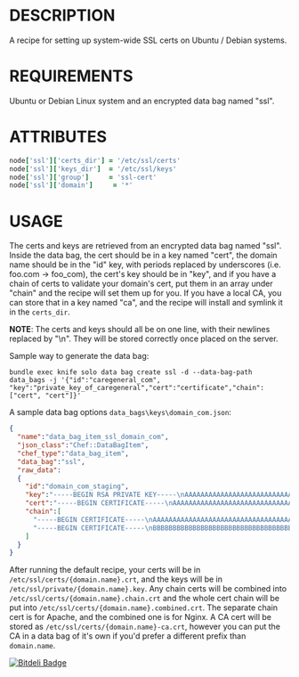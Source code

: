 DESCRIPTION
===========

A recipe for setting up system-wide SSL certs on Ubuntu / Debian systems.

REQUIREMENTS
============

Ubuntu or Debian Linux system and an encrypted data bag named "ssl".

ATTRIBUTES
==========

```ruby
node['ssl']['certs_dir'] = '/etc/ssl/certs'
node['ssl']['keys_dir']  = '/etc/ssl/keys'
node['ssl']['group']     = 'ssl-cert'
node['ssl']['domain']     = '*'
```

USAGE
=====

The certs and keys are retrieved from an encrypted data bag named "ssl". Inside
the data bag, the cert should be in a key named "cert", the domain name should
be in the "id" key, with periods replaced by underscores
(i.e. foo.com -> foo_com), the cert's key should be in "key", and if you have a
chain of certs to validate your domain's cert, put them in an array under
"chain" and the recipe will set them up for you. If you have a local CA, you can
store that in a key named "ca", and the recipe will install and symlink it in the
`certs_dir`.

**NOTE**: The certs and keys should all be on one line, with their newlines replaced
by "\n". They will be stored correctly once placed on the server.

Sample way to generate the data bag:

`bundle exec knife solo data bag create ssl -d --data-bag-path data_bags -j '{"id":"caregeneral_com", "key":"private_key_of_caregeneral","cert":"certificate","chain":["cert", "cert"]}'`

A sample data bag options `data_bags\keys\domain_com.json`:

```json
{
  "name":"data_bag_item_ssl_domain_com",
  "json_class":"Chef::DataBagItem",
  "chef_type":"data_bag_item",
  "data_bag":"ssl",
  "raw_data":
  {
    "id":"domain_com_staging",
    "key":"-----BEGIN RSA PRIVATE KEY-----\nAAAAAAAAAAAAAAAAAAAAAAAAAAAAAAAAAAAAAAAAAAAAAAAAAAAAAAAAAAAAAAAA\nAAAAAAAAAAAAAAAAAAAAAAAAAAAAAAAAAAAAAAAAAAAAAAAAAAAAAAAAAAAAAAAA\nAAAAAAAAAAAAAAAAAAAAAAAAAAAAAAAAAAAAAAAAAAAAAAAAAAAAAAAAAAAAAAAA\nAAAAAAAAAAAAAAAAAAAAAAAAAAAAAAAAAAAAAAAAAAAAAAAAAAAAAAAAAAAAAAAA\nAAAAAAAAAAAAAAAAAAAAAAAAAAAAAAAAAAAAAAAAAAAAAAAAAAAAAAAAAAAAAAAA\n-----END RSA PRIVATE KEY-----",
    "cert":"-----BEGIN CERTIFICATE-----\nAAAAAAAAAAAAAAAAAAAAAAAAAAAAAAAAAAAAAAAAAAAAAAAAAAAAAAAAAAAAAAAA\nAAAAAAAAAAAAAAAAAAAAAAAAAAAAAAAAAAAAAAAAAAAAAAAAAAAAAAAAAAAAAAAA\nAAAAAAAAAAAAAAAAAAAAAAAAAAAAAAAAAAAAAAAAAAAAAAAAAAAAAAAAAAAAAAAA\nAAAAAAAAAAAAAAAAAAAAAAAAAAAAAAAAAAAAAAAAAAAAAAAAAAAAAAAAAAAAAAAA\nAAAAAAAAAAAAAAAAAAAAAAAAAAAAAAAAAAAAAAAAAAAAAAAAAAAAAAAAAAAAAAAA\n-----END CERTIFICATE-----",
    "chain":[
      "-----BEGIN CERTIFICATE-----\nAAAAAAAAAAAAAAAAAAAAAAAAAAAAAAAAAAAAAAAAAAAAAAAAAAAAAAAAAAAAAAAA\nAAAAAAAAAAAAAAAAAAAAAAAAAAAAAAAAAAAAAAAAAAAAAAAAAAAAAAAAAAAAAAAA\nAAAAAAAAAAAAAAAAAAAAAAAAAAAAAAAAAAAAAAAAAAAAAAAAAAAAAAAAAAAAAAAA\nAAAAAAAAAAAAAAAAAAAAAAAAAAAAAAAAAAAAAAAAAAAAAAAAAAAAAAAAAAAAAAAA\nAAAAAAAAAAAAAAAAAAAAAAAAAAAAAAAAAAAAAAAAAAAAAAAAAAAAAAAAAAAAAAAA\n-----END CERTIFICATE-----",
      "-----BEGIN CERTIFICATE-----\nBBBBBBBBBBBBBBBBBBBBBBBBBBBBBBBBBBBBBBBBBBBBBBBBBBBBBBBBBBBBBBBB\nBBBBBBBBBBBBBBBBBBBBBBBBBBBBBBBBBBBBBBBBBBBBBBBBBBBBBBBBBBBBBBBB\nBBBBBBBBBBBBBBBBBBBBBBBBBBBBBBBBBBBBBBBBBBBBBBBBBBBBBBBBBBBBBBBB\nBBBBBBBBBBBBBBBBBBBBBBBBBBBBBBBBBBBBBBBBBBBBBBBBBBBBBBBBBBBBBBBB\nBBBBBBBBBBBBBBBBBBBBBBBBBBBBBBBBBBBBBBBBBBBBBBBBBBBBBBBBBBBBBBBB\n-----END CERTIFICATE-----"
    ]
  }
}

```


After running the default recipe, your certs will be in
`/etc/ssl/certs/{domain.name}.crt`, and the
keys will be in `/etc/ssl/private/{domain.name}.key`. Any chain certs will be
combined into `/etc/ssl/certs/{domain.name}.chain.crt` and the whole cert chain
will be put into `/etc/ssl/certs/{domain.name}.combined.crt`. The separate chain
cert is for Apache, and the combined one is for Nginx. A CA cert will be stored
as `/etc/ssl/certs/{domain.name}-ca.crt`, however you can put the CA in a data bag
of it's own if you'd prefer a different prefix than `domain.name`.


[![Bitdeli Badge](https://d2weczhvl823v0.cloudfront.net/miry/ssl-cookbook/trend.png)](https://bitdeli.com/free "Bitdeli Badge")

